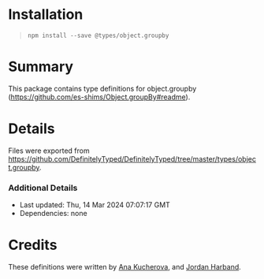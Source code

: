 # Installation
> `npm install --save @types/object.groupby`

# Summary
This package contains type definitions for object.groupby (https://github.com/es-shims/Object.groupBy#readme).

# Details
Files were exported from https://github.com/DefinitelyTyped/DefinitelyTyped/tree/master/types/object.groupby.

### Additional Details
 * Last updated: Thu, 14 Mar 2024 07:07:17 GMT
 * Dependencies: none

# Credits
These definitions were written by [Ana Kucherova](https://github.com/chilldriven), and [Jordan Harband](https://github.com/ljharb).
